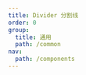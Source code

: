```yaml
---
title: Divider 分割线
order: 0
group:
  title: 通用
  path: /common
nav:
  path: /components
---
```


<code src="./demo/base.tsx">

<API src="./index.tsx"></API>
